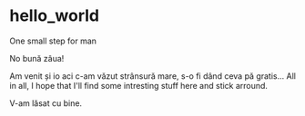 # hello_world
One small step for man

No bună zâua!

Am venit și io aci c-am văzut strânsură mare, s-o fi dând ceva pă gratis...
All in all, I hope that I'll find some intresting stuff here and stick arround.

V-am lăsat cu bine.
